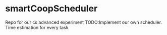 # smartCoopScheduler
Repo for our cs advanced experiment
TODO:Implement our own scheduler.
     Time estimation for every task
